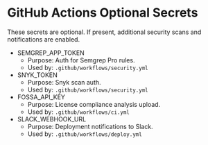 # GitHub Actions Optional Secrets

These secrets are optional. If present, additional security scans and notifications are enabled.

- SEMGREP_APP_TOKEN
  - Purpose: Auth for Semgrep Pro rules.
  - Used by: `.github/workflows/security.yml`
- SNYK_TOKEN
  - Purpose: Snyk scan auth.
  - Used by: `.github/workflows/security.yml`
- FOSSA_API_KEY
  - Purpose: License compliance analysis upload.
  - Used by: `.github/workflows/ci.yml`
- SLACK_WEBHOOK_URL
  - Purpose: Deployment notifications to Slack.
  - Used by: `.github/workflows/deploy.yml`
